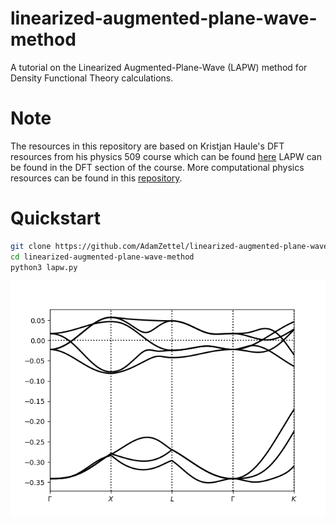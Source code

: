 # linearized-augmented-plane-wave-method
A tutorial on the Linearized Augmented-Plane-Wave (LAPW) method for Density Functional Theory calculations.
# Note
The resources in this repository are based on Kristjan Haule's DFT resources from his physics 509 course which can be found [here](https://www.physics.rutgers.edu/grad/509/) LAPW can be found in the DFT section of the course. More computational physics resources can be found in this [repository](https://github.com/haulek/CompPhysics/tree/main).
# Quickstart
```bash
git clone https://github.com/AdamZettel/linearized-augmented-plane-wave-method.git
cd linearized-augmented-plane-wave-method
python3 lapw.py
```
![](incorrect_copper_band_struct.png)

